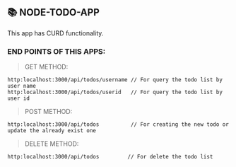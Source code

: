 ## :books: NODE-TODO-APP 

This app has CURD functionality.

### END POINTS OF THIS APPS:

> GET METHOD: 
```
http:localhost:3000/api/todos/username // For query the todo list by user name
http:localhost:3000/api/todos/userid   // For query the todo list by user id
```

>  POST METHOD: 
```
http:localhost:3000/api/todos          // For creating the new todo or update the already exist one

```


>  DELETE METHOD: 
```
http:localhost:3000/api/todos         // For delete the todo list

```
